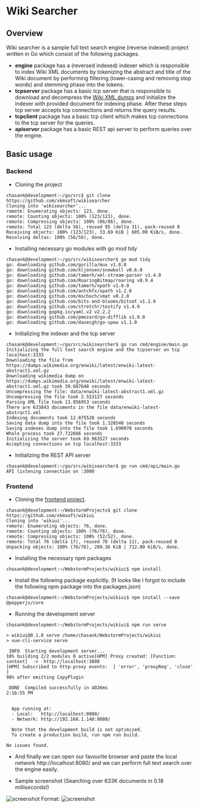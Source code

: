 # Wiki Searcher

## Overview

Wiki searcher is a sample full text search engine (reverse indexed) project written in Go which consist of the following packages.

- **engine** package has a (reversed indexed) indexer which is responsible to index Wiki XML documents by tokenizing the abstract and title of the Wiki document by performing filtering (lower-casing and removing stop words) and stemming phase into the tokens.
- **tcpserver** package has a basic tcp server that is responsible to download and decompress the [Wiki XML dumps](https://dumps.wikimedia.org/) and initialize the indexer with provided document for indexing phase. After these steps tcp server accepts tcp connections and returns the query results.
- **tcpclient** package has a basic tcp client which makes tcp connections to the tcp server for the queries.
- **apiserver** package has a basic REST api server to perform queries over the engine. 

## Basic usage

### Backend

- Cloning the project
```
chasank@development:~/go/src$ git clone https://github.com/xkmsoft/wikisearcher
Cloning into 'wikisearcher'...
remote: Enumerating objects: 123, done.
remote: Counting objects: 100% (123/123), done.
remote: Compressing objects: 100% (86/86), done.
remote: Total 123 (delta 56), reused 95 (delta 31), pack-reused 0
Receiving objects: 100% (123/123), 33.69 KiB | 605.00 KiB/s, done.
Resolving deltas: 100% (56/56), done.
```

- Installing necessary go modules with go mod tidy
```
chasank@development:~/go/src/wikisearcher$ go mod tidy
go: downloading github.com/gorilla/mux v1.8.0
go: downloading github.com/kljensen/snowball v0.6.0
go: downloading github.com/tamerh/xml-stream-parser v1.4.0
go: downloading github.com/RoaringBitmap/roaring v0.9.4
go: downloading github.com/tamerh/xpath v1.0.0
go: downloading github.com/antchfx/xpath v1.2.0
go: downloading github.com/mschoch/smat v0.2.0
go: downloading github.com/bits-and-blooms/bitset v1.2.0
go: downloading github.com/stretchr/testify v1.4.0
go: downloading gopkg.in/yaml.v2 v2.2.2
go: downloading github.com/pmezard/go-difflib v1.0.0
go: downloading github.com/davecgh/go-spew v1.1.0
```

- Initializing the indexer and the tcp server
```
chasank@development:~/go/src/wikisearcher$ go run cmd/engine/main.go 
Initializing the full text search engine and the tcpserver on tcp localhost:3333
Downloading the file from https://dumps.wikimedia.org/enwiki/latest/enwiki-latest-abstract1.xml.gz
Downloading wikimedia dump on https://dumps.wikimedia.org/enwiki/latest/enwiki-latest-abstract1.xml.gz took 39.687648 seconds
Uncompressing the file: data/enwiki-latest-abstract1.xml.gz
Uncompressing the file took 2.553127 seconds
Parsing XML file took 13.956953 seconds
There are 633843 documents in the file data/enwiki-latest-abstract1.xml
Indexing documents took 12.075528 seconds
Saving data dump into the file took 1.328548 seconds
Saving indexes dump into the file took 1.690070 seconds
Whole process took 27.722666 seconds
Initializing the server took 69.963527 seconds
Accepting connections on tcp localhost:3333
```

- Initializing the REST API server
```
chasank@development:~/go/src/wikisearcher$ go run cmd/api/main.go 
API listening connection on :3000

```

### Frontend

- Cloning the [frontend project](https://github.com/xkmsoft/wikiui).
```
chasank@development:~/WebstormProjects$ git clone https://github.com/xkmsoft/wikiui
Cloning into 'wikiui'...
remote: Enumerating objects: 76, done.
remote: Counting objects: 100% (76/76), done.
remote: Compressing objects: 100% (52/52), done.
remote: Total 76 (delta 17), reused 70 (delta 11), pack-reused 0
Unpacking objects: 100% (76/76), 289.36 KiB | 712.00 KiB/s, done.
```

- Installing the necessary npm packages
```
chasank@development:~/WebstormProjects/wikiui$ npm install
```

- Install the following package explicitly. (It looks like I forgot to include the following npm package into the packages.json)
```
chasank@development:~/WebstormProjects/wikiui$ npm install --save @popperjs/core
```

- Running the development server
```
chasank@development:~/WebstormProjects/wikiui$ npm run serve

> wikiui@0.1.0 serve /home/chasank/WebstormProjects/wikiui
> vue-cli-service serve

 INFO  Starting development server...
10% building 2/2 modules 0 active[HPM] Proxy created: [Function: context]  ->  http://localhost:3000
[HPM] Subscribed to http-proxy events:  [ 'error', 'proxyReq', 'close' ]
98% after emitting CopyPlugin

 DONE  Compiled successfully in 4026ms                                                                                                                                                                          2:16:55 PM


  App running at:
  - Local:   http://localhost:8080/ 
  - Network: http://192.168.1.148:8080/

  Note that the development build is not optimized.
  To create a production build, run npm run build.

No issues found.

```
- And finally we can open our favourite browser and paste the local network http://localhost:8080/
and we can perform full text search over the engine easily.

- Sample screenshot (Searching over 633K documents in 0.18 milliseconds!)

![screenshot](https://github.com/xkmsoft/wikisearcher/images/frontend.png)
Format: ![screenshot](https://github.com/xkmsoft/wikisearcher/images/frontend.png)